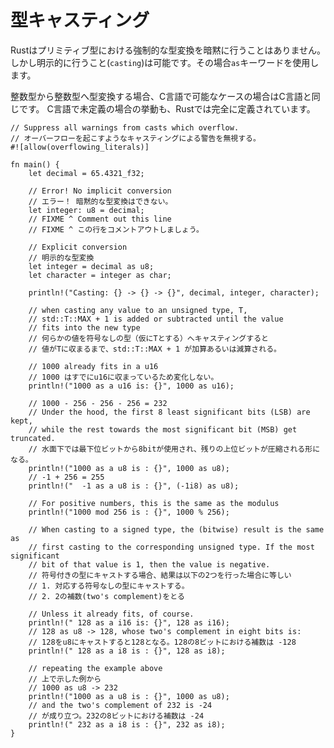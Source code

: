 <!--
# Casting
-->
# 型キャスティング

<!--
Rust provides no implicit type conversion (coercion) between primitive types.
But, explicit type conversion (casting) can be performed using the `as` keyword.
-->
Rustはプリミティブ型における強制的な型変換を暗黙に行うことはありません。しかし明示的に行うこと(`casting`)は可能です。その場合`as`キーワードを使用します。

<!--
Rules for converting between integral types follow C conventions generally,
except in cases where C has undefined behavior. The behavior of all casts
between integral types is well defined in Rust.
-->
整数型から整数型へ型変換する場合、C言語で可能なケースの場合はC言語と同じです。
C言語で未定義の場合の挙動も、Rustでは完全に定義されています。

```rust,editable,ignore,mdbook-runnable
// Suppress all warnings from casts which overflow.
// オーバーフローを起こすようなキャスティングによる警告を無視する。
#![allow(overflowing_literals)]

fn main() {
    let decimal = 65.4321_f32;

    // Error! No implicit conversion
    // エラー！ 暗黙的な型変換はできない。
    let integer: u8 = decimal;
    // FIXME ^ Comment out this line
    // FIXME ^ この行をコメントアウトしましょう。

    // Explicit conversion
    // 明示的な型変換
    let integer = decimal as u8;
    let character = integer as char;

    println!("Casting: {} -> {} -> {}", decimal, integer, character);

    // when casting any value to an unsigned type, T,
    // std::T::MAX + 1 is added or subtracted until the value
    // fits into the new type
    // 何らかの値を符号なしの型（仮にTとする）へキャスティングすると
    // 値がTに収まるまで、std::T::MAX + 1 が加算あるいは減算される。

    // 1000 already fits in a u16
    // 1000 はすでにu16に収まっているため変化しない。
    println!("1000 as a u16 is: {}", 1000 as u16);

    // 1000 - 256 - 256 - 256 = 232
    // Under the hood, the first 8 least significant bits (LSB) are kept,
    // while the rest towards the most significant bit (MSB) get truncated.
    // 水面下では最下位ビットから8bitが使用され、残りの上位ビットが圧縮される形になる。
    println!("1000 as a u8 is : {}", 1000 as u8);
    // -1 + 256 = 255
    println!("  -1 as a u8 is : {}", (-1i8) as u8);

    // For positive numbers, this is the same as the modulus
    println!("1000 mod 256 is : {}", 1000 % 256);

    // When casting to a signed type, the (bitwise) result is the same as
    // first casting to the corresponding unsigned type. If the most significant
    // bit of that value is 1, then the value is negative.
    // 符号付きの型にキャストする場合、結果は以下の2つを行った場合に等しい
    // 1. 対応する符号なしの型にキャストする。
    // 2. 2の補数(two's complement)をとる

    // Unless it already fits, of course.
    println!(" 128 as a i16 is: {}", 128 as i16);
    // 128 as u8 -> 128, whose two's complement in eight bits is:
    // 128をu8にキャストすると128となる。128の8ビットにおける補数は -128
    println!(" 128 as a i8 is : {}", 128 as i8);

    // repeating the example above
    // 上で示した例から
    // 1000 as u8 -> 232
    println!("1000 as a u8 is : {}", 1000 as u8);
    // and the two's complement of 232 is -24
    // が成り立つ。232の8ビットにおける補数は -24
    println!(" 232 as a i8 is : {}", 232 as i8);
}
```
